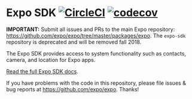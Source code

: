 Expo SDK [![CircleCI](https://circleci.com/gh/expo/expo-sdk.svg?style=svg)](https://circleci.com/gh/expo/expo-sdk) [![codecov](https://codecov.io/gh/expo/expo-sdk/branch/master/graph/badge.svg)](https://codecov.io/gh/expo/expo-sdk)
========

**IMPORTANT:** Submit all issues and PRs to the main Expo repository: https://github.com/expo/expo/tree/master/packages/expo. The `expo-sdk` repository is deprecated and will be removed fall 2018.

The Expo SDK provides access to system functionality such as contacts, camera, and location for Expo apps.

[Read the full Expo SDK docs](https://docs.expo.io/versions/latest/sdk/index.html).

If you have problems with the code in this repository, please file issues & bug reports
at https://github.com/expo/expo. Thanks!
